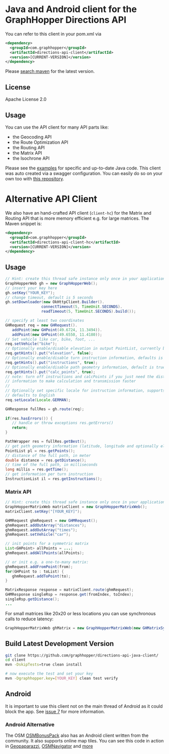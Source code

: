 # Java and Android client for the GraphHopper Directions API

You can refer to this client in your pom.xml via
```xml
<dependency>
  <groupId>com.graphhopper</groupId>
  <artifactId>directions-api-client</artifactId>
  <version>[CURRENT-VERSION]</version>
</dependency>
```

Please [search maven](https://search.maven.org/#search%7Cga%7C1%7Cdirections-api-client-parent) for the latest version.

## License

Apache License 2.0

## Usage

You can use the API client for many API parts like:

 * the Geocoding API
 * the Route Optimization API
 * the Routing API
 * the Matrix API
 * the Isochrone API
 
Please see the [examples](https://github.com/graphhopper/directions-api-java-client/tree/master/client-examples/src/main/java/com/graphhopper/directions/api/examples) for specific and up-to-date Java code. This client was auto created via a swagger configuration. You can easily do so on your own too with [this repository](https://github.com/graphhopper/directions-api-clients).

# Alternative API Client

We also have an hand-crafted API client (`client-hc`) for the Matrix and Routing API that is more memory efficient e.g. for large matrices. The Maven snippet is:

```xml
<dependency>
  <groupId>com.graphhopper</groupId>
  <artifactId>directions-api-client-hc</artifactId>
  <version>[CURRENT-VERSION]</version>
</dependency>
```

## Usage

```java
// Hint: create this thread safe instance only once in your application to allow the underlying library to cache the costly initial https handshake
GraphHopperWeb gh = new GraphHopperWeb();
// insert your key here
gh.setKey("YOUR_KEY");
// change timeout, default is 5 seconds
gh.setDownloader(new OkHttpClient.Builder().
                connectTimeout(5, TimeUnit.SECONDS).
                readTimeout(5, TimeUnit.SECONDS).build());

// specify at least two coordinates
GHRequest req = new GHRequest().
   addPoint(new GHPoint(49.6724, 11.3494)).
   addPoint(new GHPoint(49.6550, 11.4180));
// Set vehicle like car, bike, foot, ...
req.setVehicle("bike");
// Optionally enable/disable elevation in output PointList, currently bike and foot support elevation, default is false
req.getHints().put("elevation", false);
// Optionally enable/disable turn instruction information, defaults is true
req.getHints().put("instructions", true);
// Optionally enable/disable path geometry information, default is true
req.getHints().put("calc_points", true);
// note: turn off instructions and calcPoints if you just need the distance or time 
// information to make calculation and transmission faster
//
// Optionally set specific locale for instruction information, supports already over 25 languages,
// defaults to English
req.setLocale(Locale.GERMAN);

GHResponse fullRes = gh.route(req);
        
if(res.hasErrors()) {
   // handle or throw exceptions res.getErrors()
   return;
}

PathWrapper res = fullRes.getBest();
// get path geometry information (latitude, longitude and optionally elevation)
PointList pl = res.getPoints();
// distance of the full path, in meter
double distance = res.getDistance();
// time of the full path, in milliseconds
long millis = res.getTime();
// get information per turn instruction
InstructionList il = res.getInstructions();
```

### Matrix API

```java
// Hint: create this thread safe instance only once in your application to allow the underlying library to cache the costly initial https handshake
GraphHopperMatrixWeb matrixClient = new GraphHopperMatrixWeb();
matrixClient.setKey("[YOUR_KEY]");

GHMRequest ghmRequest = new GHMRequest();
ghmRequest.addOutArray("distances");
ghmRequest.addOutArray("times");
ghmRequest.setVehicle("car");

// init points for a symmetric matrix
List<GHPoint> allPoints = ...;
ghmRequest.addAllPoints(allPoints);

// or init e.g. a one-to-many matrix:
ghmRequest.addFromPoint(from);
for(GHPoint to : toList) {
   ghmRequest.addToPoint(to);
}

MatrixResponse response = matrixClient.route(ghmRequest);
GHMResponse singleRsp = response.get(fromIndex, toIndex);
singleRsp.getDistance();
...
```

For small matrices like 20x20 or less locations you can use synchronous calls to reduce latency:

```java
GraphHopperMatrixWeb ghMatrix = new GraphHopperMatrixWeb(new GHMatrixSyncRequester());
```

## Build Latest Development Version

```bash
git clone https://github.com/graphhopper/directions-api-java-client/
cd client
mvn -DskipTests=true clean install

# now execute the test and set your key
mvn -Dgraphhopper.key=[YOUR_KEY] clean test verify
```

## Android 

It is important to use this client not on the main thread of Android as it could block the app. 
See [issue 7](https://github.com/graphhopper/directions-api-java-client/issues/7) for more information.

### Android Alternative

The OSM [OSMBonusPack](https://github.com/MKergall/osmbonuspack/wiki/Tutorial_1) also has
an Android client written from the community. It also supports 
online map tiles. You can see this code in action in 
[Geopaparazzi](http://geopaparazzi.github.io/geopaparazzi/), 
[OSMNavigator](https://github.com/MKergall/osmbonuspack/wiki/OSMNavigator) and [more](https://github.com/geopaparazzi/geopaparazzi/wiki/Projects-Using-It)
